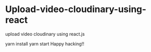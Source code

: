# Upload-video-cloudinary-using-react
upload video cloudinary using react.js 

yarn install
yarn start
Happy hacking!!


